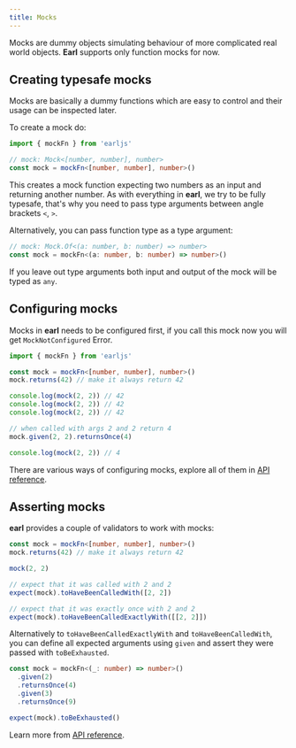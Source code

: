 ```yaml
---
title: Mocks
---
```


Mocks are dummy objects simulating behaviour of more complicated real world
objects. **Earl** supports only function mocks for now.

## Creating typesafe mocks

Mocks are basically a dummy functions which are easy to control and their usage
can be inspected later.

To create a mock do:

```typescript
import { mockFn } from 'earljs'

// mock: Mock<[number, number], number>
const mock = mockFn<[number, number], number>()
```

This creates a mock function expecting two numbers as an input and returning
another number. As with everything in **earl**, we try to be fully typesafe,
that's why you need to pass type arguments between angle brackets `<`, `>`.

Alternatively, you can pass function type as a type argument:

```typescript
// mock: Mock.Of<(a: number, b: number) => number>
const mock = mockFn<(a: number, b: number) => number>()
```

If you leave out type arguments both input and output of the mock will be typed
as `any`.

## Configuring mocks

Mocks in **earl** needs to be configured first, if you call this mock now you
will get `MockNotConfigured` Error.

```typescript
import { mockFn } from 'earljs'

const mock = mockFn<[number, number], number>()
mock.returns(42) // make it always return 42

console.log(mock(2, 2)) // 42
console.log(mock(2, 2)) // 42
console.log(mock(2, 2)) // 42

// when called with args 2 and 2 return 4
mock.given(2, 2).returnsOnce(4)

console.log(mock(2, 2)) // 4
```

There are various ways of configuring mocks, explore all of them in
[API reference](api/api-reference#mocks).

## Asserting mocks

**earl** provides a couple of validators to work with mocks:

```typescript
const mock = mockFn<[number, number], number>()
mock.returns(42) // make it always return 42

mock(2, 2)

// expect that it was called with 2 and 2
expect(mock).toHaveBeenCalledWith([2, 2])

// expect that it was exactly once with 2 and 2
expect(mock).toHaveBeenCalledExactlyWith([[2, 2]])
```

Alternatively to `toHaveBeenCalledExactlyWith` and `toHaveBeenCalledWith`, you
can define all expected arguments using `given` and assert they were passed with
`toBeExhausted`.

```ts
const mock = mockFn<(_: number) => number>()
  .given(2)
  .returnsOnce(4)
  .given(3)
  .returnsOnce(9)

expect(mock).toBeExhausted()
```

Learn more from [API reference](api/api-reference#mocks).
